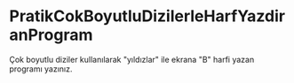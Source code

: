 # PratikCokBoyutluDizilerleHarfYazdiranProgram
Çok boyutlu diziler kullanılarak "yıldızlar" ile ekrana "B" harfi yazan programı yazınız.
